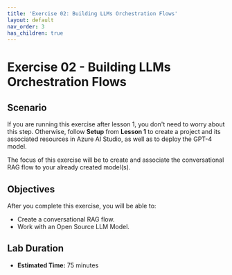 ```yaml
---
title: 'Exercise 02: Building LLMs Orchestration Flows'
layout: default
nav_order: 3
has_children: true
---
```


# Exercise 02 - Building LLMs Orchestration Flows

##  Scenario

If you are running this exercise after lesson 1, you don't need to worry about this step. Otherwise, follow **Setup** from **Lesson 1** to create a project and its associated resources in Azure AI Studio, as well as to deploy the GPT-4 model.

The focus of this exercise will be to create and associate the conversational RAG flow to your already created model(s).

## Objectives

After you complete this exercise, you will be able to:

* Create a conversational RAG flow.
* Work with an Open Source LLM Model.

## Lab Duration

* **Estimated Time:** 75 minutes
